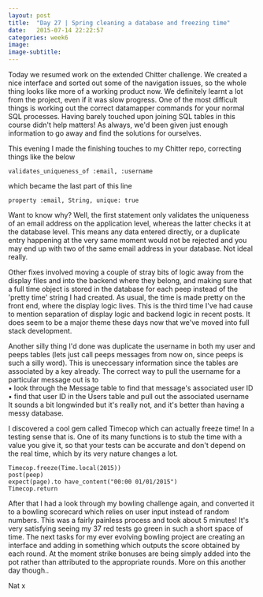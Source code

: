 ```yaml
---
layout: post
title:  "Day 27 | Spring cleaning a database and freezing time"
date:   2015-07-14 22:22:57
categories: week6
image: 
image-subtitle: 
---
```


Today we resumed work on the extended Chitter challenge. We created a nice interface and sorted out some of the navigation issues, so the whole thing looks like more of a working product now. We definitely learnt a lot from the project, even if it was slow progress. One of the most difficult things is working out the correct datamapper commands for your normal SQL processes. Having barely touched upon joining SQL tables in this course didn't help matters! As always, we'd been given just enough information to go away and find the solutions for ourselves.

This evening I made the finishing touches to my Chitter repo, correcting things like the below

    validates_uniqueness_of :email, :username

which became the last part of this line

    property :email, String, unique: true

Want to know why? Well, the first statement only validates the uniqueness of an email address on the application level, whereas the latter checks it at the database level. This means any data entered directly, or a duplicate entry happening at the very same moment would not be rejected and you may end up with two of the same email address in your database. Not ideal really. 

Other fixes involved moving a couple of stray bits of logic away from the display files and into the backend where they belong, and making sure that a full time object is stored in the database for each peep instead of the 'pretty time' string I had created. As usual, the time is made pretty on the front end, where the display logic lives. This is the third time I've had cause to mention separation of display logic and backend logic in recent posts. It does seem to be a major theme these days now that we've moved into full stack development. 

Another silly thing I'd done was duplicate the username in both my user and peeps tables (lets just call peeps messages from now on, since peeps is such a silly word). This is uneccessary information since the tables are associated by a key already. The correct way to pull the username for a particular message out is to<br>
&bull; look through the Message table to find that message's associated user ID<br>
&bull; find that user ID in the Users table and pull out the associated username<br>
It sounds a bit longwinded but it's really not, and it's better than having a messy database. 

I discovered a cool gem called Timecop which can actually freeze time! In a testing sense that is. One of its many functions is to stub the time with a value you give it, so that your tests can be accurate and don't depend on the real time, which by its very nature changes a lot. 

    Timecop.freeze(Time.local(2015))
    post(peep)
    expect(page).to have_content("00:00 01/01/2015")
    Timecop.return

After that I had a look through my bowling challenge again, and converted it to a bowling scorecard which relies on user input instead of random numbers. This was a fairly painless process and took about 5 minutes! It's very satisfying seeing my 37 red tests go green in such a short space of time. The next tasks for my ever evolving bowling project are creating an interface and adding in something which outputs the score obtained by each round. At the moment strike bonuses are being simply added into the pot rather than attributed to the appropriate rounds. More on this another day though..

Nat x
